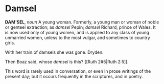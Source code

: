 # Damsel

**DAM'SEL**, _noun_ A young woman. Formerly, a young man or woman of noble or genteel extraction; as _damsel_ Pepin; _damsel_ Richard, prince of Wales. It is now used only of young women, and is applied to any class of young unmarried women, unless to the most vulgar, and sometimes to country girls.

With her train of damsels she was gone. Dryden.

Then Boaz said, whose _damsel_ is this? [[Ruth 2#5|Ruth 2:5]].

This word is rarely used in conversation, or even in prose writings of the present day; but it occurs frequently in the scriptures, and in poetry.